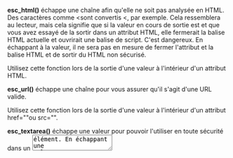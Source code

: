 
**esc_html()** échappe une chaîne afin qu'elle ne soit pas analysée en HTML. Des caractères comme <sont convertis &lt;, par exemple. Cela ressemblera au lecteur, mais cela signifie que si la valeur en cours de sortie est <script>alors elle ne sera pas interprétée par le navigateur comme une balise de script réelle.

  **esc_html()** échappe une chaîne afin qu'elle ne soit pas analysée en HTML. Des caractères comme <sont convertis &lt;, par exemple. Cela ressemblera au lecteur, mais cela signifie que si la valeur en cours de sortie est <script>alors elle ne sera pas interprétée par le navigateur comme une balise de script réelle.

Utilisez cette fonction chaque fois que la valeur en sortie ne doit pas contenir de code HTML.

**esc_attr()** échappe une chaîne afin de pouvoir l'utiliser en toute sécurité dans un attribut HTML, comme class=""par exemple. Cela empêche une valeur de sortir de l'attribut HTML. Par exemple, si la valeur est "><script>alert();</script>et que vous avez essayé de la sortir dans un attribut HTML, elle fermerait la balise HTML actuelle et ouvrirait une balise de script. C'est dangereux. En échappant à la valeur, il ne sera pas en mesure de fermer l'attribut et la balise HTML et de sortir du HTML non sécurisé.

Utilisez cette fonction lors de la sortie d'une valeur à l'intérieur d'un attribut HTML.

**esc_url()** échappe une chaîne pour vous assurer qu'il s'agit d'une URL valide.

Utilisez cette fonction lors de la sortie d'une valeur à l'intérieur d'un attribut href=""ou src="".

**esc_textarea()** échappe une valeur pour pouvoir l'utiliser en toute sécurité dans un <textarea>élément. En échappant une valeur avec cette fonction, cela empêche qu'une valeur soit sortie à l'intérieur de a <textarea<de fermer l' <textarea>élément et de sortir son propre HTML.

Utilisez cette fonction lors de la sortie d'une valeur à l'intérieur d'un <textarea>élément.

**esc_html()** et **esc_attr()** ont également des versions se terminant par __(), _e()et _x(). Ce sont pour la sortie de chaînes traduisibles.

WordPress a des fonctions, __(), _e()et _x(), pour produire du texte qui peut être traduit. 
  **__()** renvoie une chaîne traduisible, 
  **_e()** fait écho à une chaîne traduisible 
  **_x()**renvoie une chaîne traduisible avec un contexte donné. Vous les avez probablement déjà vus.

Étant donné que vous ne pouvez pas nécessairement faire confiance à un fichier de traduction pour contenir des valeurs sûres, l'utilisation de ces fonctions lors de la sortie d'une chaîne traduisible garantit que les chaînes en cours de sortie ne peuvent pas provoquer le même problème décrit ci-dessus.

Utilisez ces fonctions lors de la sortie de chaînes traduisibles.
